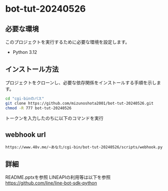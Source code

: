 # bot-tut-20240526

## 必要な環境

このプロジェクトを実行するために必要な環境を設定します。

- Python 3.12

## インストール方法

プロジェクトをクローンし、必要な依存関係をインストールする手順を示します。

```bash
cd "cgi-binのパス"
git clone https://github.com/mizunoshota2001/bot-tut-20240526.git
chmod -R 777 bot-tut-20240526
```

トークンを入力したのちに以下のコマンドを実行

## webhook url
```
https://www.48v.me/~あなた/cgi-bin/bot-tut-20240526/scripts/webhook.py
```

## 詳細

README.pptxを参照
LINEAPIの利用等は以下を参照
https://github.com/line/line-bot-sdk-python
